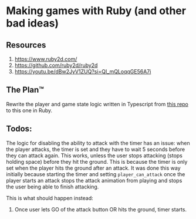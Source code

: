 # Making games with Ruby (and other bad ideas)

## Resources

1. https://www.ruby2d.com/
2. https://github.com/ruby2d/ruby2d
3. https://youtu.be/dBw2JyV1ZUQ?si=QI_mQLoqqGE56A7i

## The Plan™

Rewrite the player and game state logic written in Typescript from [this repo](https://github.com/Koda-Pig/not-a-pig) to this one in Ruby.

## Todos:

The logic for disabling the ability to attack with the timer has an issue: when the player attacks, the timer is set and they have to wait 5 seconds before they can attack again. This works, unless the user stops attacking (stops holding space) before they hit the ground. This is because the timer is only set when the player hits the ground after an attack. It was done this way initially because starting the timer and setting `player_can_attack` once the player starts an attack stops the attack animation from playing and stops the user being able to finish attacking.

This is what should happen instead:

1. Once user lets GO of the attack button OR hits the ground, timer starts.
